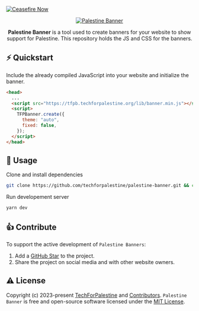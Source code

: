 [![Ceasefire Now](https://badge.techforpalestine.org/default)](https://techforpalestine.org/learn-more)

<p align="center">
  <a href="https://techforpalestine.org">
    <img alt="Palestine Banner" src="https://i.imgur.com/4mur9FP.jpg">
  </a>
</p>
<p align="center">
  <b>Palestine Banner</b> is a tool used to create banners for your website to show support for Palestine. This repository holds the JS and CSS for the banners.
</p>

## ⚡️ Quickstart

Include the already compiled JavaScript into your website and initialize the banner.
```html
<head>
  ...
  <script src="https://tfpb.techforpalestine.org/lib/banner.min.js"></script>
  <script>
    TFPBanner.create({
      theme: "auto",
      fixed: false,
    });
  </script>
</head>
```

## 📖 Usage

Clone and install dependencies
```bash
git clone https://github.com/techforpalestine/palestine-banner.git && cd palestine-banner && yarn
```

Run developement server
```bash
yarn dev
```                                                                                                   

## 👍 Contribute

To support the active development of `Palestine Banners`:

1. Add a [GitHub Star](https://github.com/techforpalestine/palestine-banner/stargazers) to the project.
2. Share the project on social media and with other website owners.
   

## ⚠️ License

Copyright (c) 2023-present [TechForPalestine](https://github.com/techforpalestine) and [Contributors](https://github.com/techforpalestine/palestine-banner/graphs/contributors). `Palestine Banner` is free and open-source software licensed under the [MIT License](https://github.com/techforpalestine/palestine-banner/blob/master/LICENSE.md).

